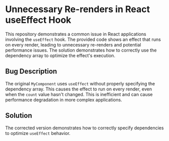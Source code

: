 # Unnecessary Re-renders in React useEffect Hook

This repository demonstrates a common issue in React applications involving the `useEffect` hook. The provided code shows an effect that runs on every render, leading to unnecessary re-renders and potential performance issues.  The solution demonstrates how to correctly use the dependency array to optimize the effect's execution.

## Bug Description

The original `MyComponent` uses `useEffect` without properly specifying the dependency array. This causes the effect to run on every render, even when the `count` value hasn't changed.  This is inefficient and can cause performance degradation in more complex applications.

## Solution

The corrected version demonstrates how to correctly specify dependencies to optimize `useEffect` behavior.